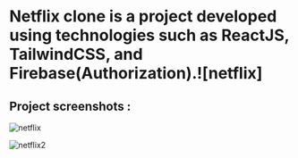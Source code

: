 # Netflix clone is a project developed using technologies such as ReactJS, TailwindCSS, and Firebase(Authorization).![netflix]
## Project screenshots :
![netflix](https://github.com/yashgokakkar99/netflix/assets/87797220/3a45ad9b-2aa9-4696-b120-d933537f9f91)

![netflix2](https://github.com/yashgokakkar99/netflix/assets/87797220/3e5347a4-162f-40e0-a341-2cb30b557dcf)

